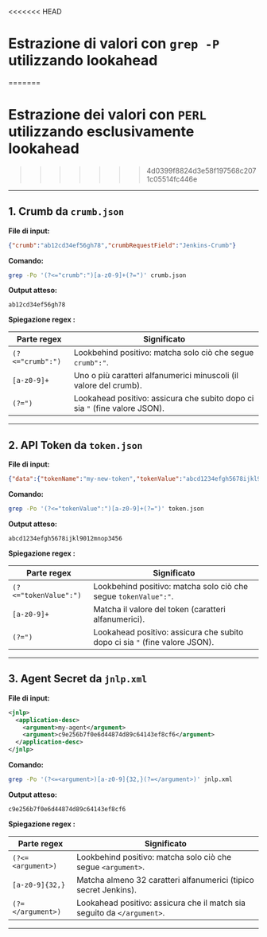 <<<<<<< HEAD
# Estrazione di valori con `grep -P` utilizzando lookahead 
=======
# Estrazione dei valori con `PERL` utilizzando esclusivamente lookahead
>>>>>>> 4d0399f8824d3e58f197568c2071c05514fc446e

---

## 1. Crumb da `crumb.json`

**File di input:**
```json
{"crumb":"ab12cd34ef56gh78","crumbRequestField":"Jenkins-Crumb"}
```

**Comando:**
```bash
grep -Po '(?<="crumb":")[a-z0-9]+(?=")' crumb.json
```

**Output atteso:**
```
ab12cd34ef56gh78
```

**Spiegazione regex :**

| Parte regex          | Significato                                                                 |
|-----------------------|-----------------------------------------------------------------------------|
| `(?<="crumb":")`      | Lookbehind positivo: matcha solo ciò che segue `crumb":"`.                  |
| `[a-z0-9]+`           | Uno o più caratteri alfanumerici minuscoli (il valore del crumb).          |
| `(?=")`               | Lookahead positivo: assicura che subito dopo ci sia `"` (fine valore JSON). |

---

## 2. API Token da `token.json`

**File di input:**
```json
{"data":{"tokenName":"my-new-token","tokenValue":"abcd1234efgh5678ijkl9012mnop3456"}}
```

**Comando:**
```bash
grep -Po '(?<="tokenValue":")[a-z0-9]+(?=")' token.json
```

**Output atteso:**
```
abcd1234efgh5678ijkl9012mnop3456
```

**Spiegazione regex :**

| Parte regex           | Significato                                                                 |
|------------------------|-----------------------------------------------------------------------------|
| `(?<="tokenValue":")`  | Lookbehind positivo: matcha solo ciò che segue `tokenValue":"`.             |
| `[a-z0-9]+`            | Matcha il valore del token (caratteri alfanumerici).                       |
| `(?=")`                | Lookahead positivo: assicura che subito dopo ci sia `"` (fine valore JSON). |

---

## 3. Agent Secret da `jnlp.xml`

**File di input:**
```xml
<jnlp>
  <application-desc>
    <argument>my-agent</argument>
    <argument>c9e256b7f0e6d44874d89c64143ef8cf6</argument>
  </application-desc>
</jnlp>
```

**Comando:**
```bash
grep -Po '(?<=<argument>)[a-z0-9]{32,}(?=</argument>)' jnlp.xml
```

**Output atteso:**
```
c9e256b7f0e6d44874d89c64143ef8cf6
```

**Spiegazione regex :**

| Parte regex            | Significato                                                                 |
|-------------------------|-----------------------------------------------------------------------------|
| `(?<=<argument>)`       | Lookbehind positivo: matcha solo ciò che segue `<argument>`.                |
| `[a-z0-9]{32,}`         | Matcha almeno 32 caratteri alfanumerici (tipico secret Jenkins).           |
| `(?=</argument>)`       | Lookahead positivo: assicura che il match sia seguito da `</argument>`.    |

---
